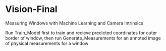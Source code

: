 # Vision-Final
Measuring Windows with Machine Learning and Camera Intrinsics

Run Train_Model first to train and recieve predicted coordinates for outer border of window, then
run Generate_Measurements for an annoted image of physical measurements for a window
